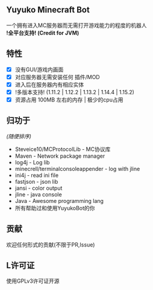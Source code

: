 ## Yuyuko Minecraft Bot
一个拥有进入MC服务器而无需打开游戏能力的程度的机器人  
**!全平台支持! (Credit for JVM)**

## 特性
- [x] 没有GUI/游戏内画面
- [x] 对应服务器无需安装任何 插件/MOD
- [x] 进入后在服务器内有相应实体
- [x] !多版本支持! (1.11.2 | 1.12.2 | 1.13.2 | 1.14.4 | 1.15.2)
- [x] 资源占用 100MB 左右的内存 | 极少的cpu占用

## 归功于
_(随便排序)_
- Steveice10/MCProtocolLib - MC协议库
- Maven - Network package manager
- log4j - Log lib
- minecrell/terminalconsoleappender - log with jline
- ini4j - read ini file
- fastjson - json lib
- jansi - color output
- jline - java console
- Java - Awesome programming lang
- 所有帮助过和使用YuyukoBot的你

## 贡献
欢迎任何形式的贡献(不限于PR,Issue)

## L许可证
使用GPLv3许可证开源
